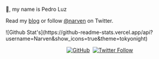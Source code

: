 👋️, my name is Pedro Luz

Read my [blog](https://pedromsluz.com) or follow [@narven](https://twitter.com/narven) on Twitter.

<p>
![Github Stat's](https://github-readme-stats.vercel.app/api?username=Narven&show_icons=true&theme=tokyonight)

</p>

<p align="center">
	<a href="https://github.com/narven"><img src="https://img.shields.io/github/followers/narven?label=narven&style=social" alt="GitHub"></a>&nbsp;
	<a href="https://twitter.com/narven"><img alt="Twitter Follow" src="https://img.shields.io/twitter/follow/narven?style=social"></a>
</p>

